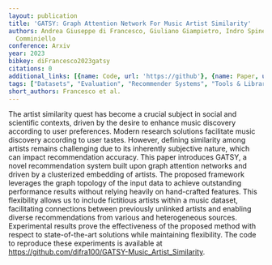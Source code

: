 ```yaml
---
layout: publication
title: 'GATSY: Graph Attention Network For Music Artist Similarity'
authors: Andrea Giuseppe di Francesco, Giuliano Giampietro, Indro Spinelli, Danilo
  Comminiello
conference: Arxiv
year: 2023
bibkey: diFrancesco2023gatsy
citations: 0
additional_links: [{name: Code, url: 'https://github'}, {name: Paper, url: 'https://arxiv.org/abs/2311.00635'}]
tags: ["Datasets", "Evaluation", "Recommender Systems", "Tools & Libraries"]
short_authors: Francesco et al.
---
```

The artist similarity quest has become a crucial subject in social and scientific contexts, driven by the desire to enhance music discovery according to user preferences. Modern research solutions facilitate music discovery according to user tastes. However, defining similarity among artists remains challenging due to its inherently subjective nature, which can impact recommendation accuracy. This paper introduces GATSY, a novel recommendation system built upon graph attention networks and driven by a clusterized embedding of artists. The proposed framework leverages the graph topology of the input data to achieve outstanding performance results without relying heavily on hand-crafted features. This flexibility allows us to include fictitious artists within a music dataset, facilitating connections between previously unlinked artists and enabling diverse recommendations from various and heterogeneous sources. Experimental results prove the effectiveness of the proposed method with respect to state-of-the-art solutions while maintaining flexibility. The code to reproduce these experiments is available at https://github.com/difra100/GATSY-Music_Artist_Similarity.
